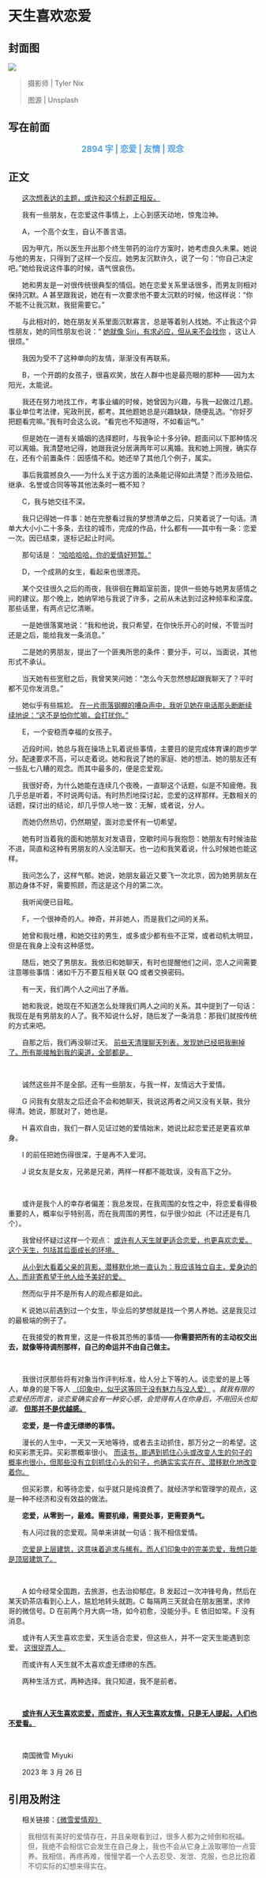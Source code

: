 # 天生喜欢恋爱

## 封面图

![](https://raw.githubusercontent.com/TinySnow/GithubImageHosting/main/blog/articles/literature/tyler-nix-Pw5uvsFcGF4-unsplash.jpg)

> 摄影师 | Tyler Nix
>
> 图源 | Unsplash

## 写在前面

<p style="color:#50a3eb; text-align:center; font-weight:bold; font-size:larger;">2894 字 | 恋爱 | 友情 | 观念</p>

## 正文

　　<u>这次想表达的主题，或许和这个标题正相反。</u>

　　我有一些朋友，在恋爱这件事情上，上心到感天动地，惊鬼泣神。

　　A，一个高个女生，自认不善言语。

　　因为甲亢，所以医生开出那个终生带药的治疗方案时，她考虑良久未果。她说与他的男友，只得到了这样一个反应。她男友沉默许久，说了一句：“你自己决定吧。”她给我说这件事的时候，语气很哀伤。

　　她和男友是一对很传统很典型的情侣。她在恋爱关系里话很多，而男友则相对保持沉默。A 甚至跟我说，她在有一次要求他不要太沉默的时候，他这样说：“你不能不让我沉默，我挺需要它。”

　　与此相对的，她在朋友关系里面沉默寡言，总是等着别人找她。不止我这个异性朋友，她的同性朋友也说：“ <u>她就像 Siri，有求必应，但从来不会找你</u> ，这让人很烦。”

　　我因为受不了这种单向的友情，渐渐没有再联系。

　　B，一个开朗的女孩子，很喜欢笑，放在人群中也是最亮眼的那种——因为太阳光，太能说。

　　我还在努力地找工作，考事业编的时候，她曾因为兴趣，与我一起做过几题。事业单位考法律，宪政刑民，都考。其他题她总是兴趣缺缺，随便乱选。“你好歹把题看完嘛。”我有时会这么说。“看完也不知道呀，不如看运气。”

　　但是她在一道有关婚姻的选择题时，与我争论十多分钟。题面问以下那种情况可以离婚。我清楚地记得，她跟我说分居满两年可以离婚。我和她上网搜，确实存在，还有个前置条件：因感情不和。她还举了其他几个例子，属实。

　　事后我震撼良久——为什么关于这方面的法条能记得如此清楚？而涉及赔偿、继承、名誉或合同等等其他法条时一概不知？

　　C，我与她交往不深。

　　我只记得她一件事：她在完整看过我的梦想清单之后，只笑着说了一句话。清单大大小小二十多条，去往的城市，完成的作品，什么都有——其中有一条：恋爱一次。因已结束，遂标记起止时间。

　　那句话是： <u>“哈哈哈哈，你的爱情好短暂。”</u>

　　D，一个成熟的女生，看起来也很漂亮。

　　某个交往很久之后的雨夜，我徘徊在舞蹈室前面，提供一些她与她男友感情之间的建议。那个晚上，她纳罕地与我说了许多，之前从未达到过这种频率和深度。那些话里，有两点记忆清晰。

　　一是她很落寞地说：“我和他说，我只希望，在你快乐开心的时候，不管当时还是之后，能给我发一条消息。”

　　二是她的男朋友，提出了一个匪夷所思的条件：要分手，可以，当面说，其他形式不承认。

　　当天她有些宽慰之后，我曾笑笑问她：“怎么今天忽然想起跟我聊天了？平时都不见你发消息。”

　　她似乎有些尴尬。 <u>在一片雨落钢棚的嘈杂声中，我听见她在电话那头断断续续地说：“这不是怕你忙嘛，会打扰你。”</u>

　　E，一个安稳而幸福的女孩子。

　　近段时间，她总与我在操场上轧着说些事情，主要目的是完成体育课的跑步学分。配速要求不高，可以走着说。她和我说了她的家庭、她的想法、她的朋友还有一些乱七八糟的观念。而其中最多的，便是恋爱观。

　　我很好奇，为什么她能在连续几个夜晚，一直聊这个话题，似是不知疲倦。我几乎总是听着，不时说两句话。有时热烈地探讨起，恋爱的这样那样。无数相关的话题，探讨出的结论，却几乎惊人地一致：无解，或者说，分人。

　　而她仍然热切，仍然期望，面对恋爱怀有一切希望。

　　她有时当着我的面和她朋友对发语音，空歇时间与我抱怨：她朋友有时候油盐不进，简直和这种有男朋友的人没法聊天。也一边和我笑着说，什么时候她也能这样。

　　我问怎么了，这样气郁。她说，她朋友最近又要飞一次北京，因为她男朋友在那边身体不好，需要照顾，而这是这个月的第二次。

　　我听闻便已目眩。

　　F，一个很神奇的人。神奇，并非她人，而是我们之间的关系。

　　她曾和我吐槽，和她交往的男生，或多或少都有些不正常，或者动机太明显，但是在我身上没有这种感觉。

　　随后，她交了男朋友。我依旧和她聊天，有时也提醒他们之间，恋人之间需要注意哪些事情：诸如千万不要互相关联 QQ 或者交换密码。

　　有一天，我们两个人之间出了矛盾。

　　她和我说，她现在不知道怎么处理我们两人之间的关系。其中提到了一句话：我现在是有男朋友的人了。我不知说什么好，随后发了一条消息：那我们就按传统的方式来吧。

　　自那之后，我们再没聊过天。 <u>前些天清理聊天列表，发现她已经把我删掉了。所有能接触到我的渠道，全部都是。</u>

<br />

　　诚然这些并不是全部。还有一些朋友，与我一样，友情远大于爱情。

　　G 问我有女朋友之后还会不会和她聊天，我说这两者之间又没有关联，我分得清。她说，那就对了，她也是。

　　H 喜欢自由，我们一群人见证过她的爱情始末，她说比起恋爱还是更喜欢单身。

　　I 的前任把她伤得很深，于是再不入爱河。

　　J 说女友是女友，兄弟是兄弟，两样一样都不能耽误，没有高下之分。

<br />

　　或许是我个人的幸存者偏差：我总发现，在我周围的女性之中，将恋爱看得极重要的人，概率似乎特别高，而在我周围的男性，似乎很少如此（不过还是有几个）。

　　我曾经怀疑过这样一个观点： <u>或许有人天生就更适合恋爱，也更喜欢恋爱。这个天生，包括其后面成长的环境。</u>

　　<u>从小到大看着父亲的背影，潜移默化地一直认为：我应该独立自主，爱身边的人，而非寄希望于他人给予美好的爱。</u>

　　然而似乎并不是所有人的观点都是如此。

　　K 说她以前遇到过一个女生，毕业后的梦想就是找一个男人养她。这是我见过的最极端的例子了。

　　在我接受的教育里，这是一件极其恐怖的事情——**你需要把所有的主动权交出去，就像等待调剂那样，自己的命运并不由自己做主。**

<br />

　　我很讨厌那些将有对象当作评判标准，给人分上下等的人。谈恋爱的是上等人，单身的是下等人 <u>（印象中，似乎这等同于没有魅力与没人爱）</u> 。*就我有限的恋爱经历而言，谈恋爱确实会有一种安心感，会觉得有人在你身后，不用回头也知道。* <u>**但那并不是优越感。**</u>

　　**恋爱，是一件虚无缥缈的事情。**

　　漫长的人生中，一天又一天地等待，或者去主动抓住，那万分之一的希望。这和买彩票无异。买彩票概率很小。 <u>而读书，能遇到抓住心头或改变人生的句子的概率也很小，但那些没有立刻抓住心头的句子，也确实实实在在、潜移默化地改变着你。</u>

　　但买彩票，和等待恋爱，似乎就只是纯浪费了。就经济学和管理学的观点，这是一种不经济和没有效益的做法。

　　**恋爱，从零到一，最难。需要机缘，需要处事，更需要勇气。**

　　有人问过我的恋爱观。简单来讲就一句话：我不相信爱情。

　　<u>恋爱是上层建筑，这意味着追求与稀有。而人们印象中的完美恋爱，我想只能是顶层建筑了。</u>

<br />

　　A 如今经常全国跑，去旅游，也去治抑郁症。B 发起过一次冲锋号角，然后在某天奶茶店看到心上人，尴尬地转头就跑。C 每隔两三天就会在朋友圈里，求帅哥的微信号。D 在前两个月大病一场，如今初愈，没能分手。E 依旧如常。F 没有消息。

　　或许有人天生喜欢恋爱，天生适合恋爱，但这些人，并不一定天生能遇到恋爱。 <u>这很捉弄人。</u>

　　而或许有人天生就不太喜欢虚无缥缈的东西。

　　两种生活方式，两种选择。我只知道，我不是前者。

<br />

　　<u>**或许有人天生喜欢恋爱，而或许，有人天生喜欢友情，只是无人提起，人们也不爱看。**</u>

<br />

　　南国微雪 Miyuki

　　2023 年 3 月 26 日

## 引用及附注

　　相关链接：[《微雪爱情观》](https://tinysnow.github.io/断章/文章/微雪爱情观.html)

> 我相信有美好的爱情存在，并且亲眼看到过，很多人都为之倾倒和祝福。但，我绝不会相信它会发生在自己身上，我也不会从它身上汲取哪怕一点营养。我相信，再疼再难，慢慢学着一个人去忍受、发泄、克服，也总比抱着不切实际的幻想来得实在。